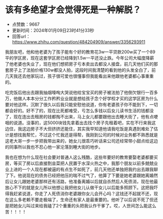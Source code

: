 # 该有多绝望才会觉得死是一种解脱？
- 点赞数：9667
- 更新时间：2024年01月09日23时41分33秒
- 回答url：https://www.zhihu.com/question/484204909/answer/3356293911
<body>
 <p data-pid="uOe-Yp-l">我朋友吧，他和他老婆为了孩子能有个好的教育花3w一平贷款200w买了一个89平的学区房，现在这套学区房已经降到1.5w一平还没止跌。今年公司大幅度降薪了他老婆也失业了，现在他们想把房子亏本卖出去都没人接盘，前几天他们买的那套房子上了法拍价格130w都没人拍，这段时间我清楚的看到他的头发全白了，前几天我还去他家玩过，孩子很可爱也很懂事但我能看出来他跟他老婆都心事重重的。</p>
 <p data-pid="5XDZrNpi">吃完饭后他出去跟我抽烟嚎啕大哭说他给宝宝买的房子被法拍了他倒欠银行一百多万，他做人本本分分工作矜矜业业就是想给孩子念个好学校才买的这学区房为什么要对他这样。沉默了很久以后我只能安慰他说道，你有老婆孩子你不能到下，一切都会好的。好不了的，现在比死都难受，亏怎么多钱以后女儿读书生活的钱都没了，现在连出去租房的钱都掏不出来，马上女儿都要跟他出去睡大街了，他有点哽咽的说道。没事的，这5000块钱先拿着出去找个房子先租着吧，实在不行来我这边住，我这边房子不大但挤挤还能住，其实我早知道他请我吃饭是真遇到难处了估计是想找我帮忙，不过这个忙我还是得帮，我刚到公司的时候对业务都不熟悉就是这老大哥一步一步把我带出来的，她女儿很乖巧听话来公司还经常带小甜点给这边的同事所以我也不忍心他一家沦落到睡大街的地步。</p>
 <p data-pid="xyTzKT_N">我也在想为什么现在社会要对普通人这么残酷，这些年要好的教育要娶老婆都要买房，等买了房以后直接割韭菜把人民置于水深火热之中，我那个朋友以前多兢兢业业上进的一个人现在都被逼的有点生不如死了，前几天他还单独把我约出去跟我聊了下。他说现在的债务已经把他压的喘不过气了，他算了下要是她老婆跟她离婚然后让女儿跟她老婆那样还有活路，他准备离婚以后就自杀然后人死债消，现在他最放心不下的就是女儿所以他想让我把他女儿认做干女儿以后能多照顾下。这把我吓得我赶紧说道，你走了人死债消你老婆跟你女儿会开心吗？这钱还不起就不还，现在这么多老赖不要走极端了，生命还有家人是最重要的。他听了以后说不死了但还是把她女儿叫过来给我磕了2个重重的头把我认作干爹了。哎，人世间怎么能这么苦！！！！</p>
</body>